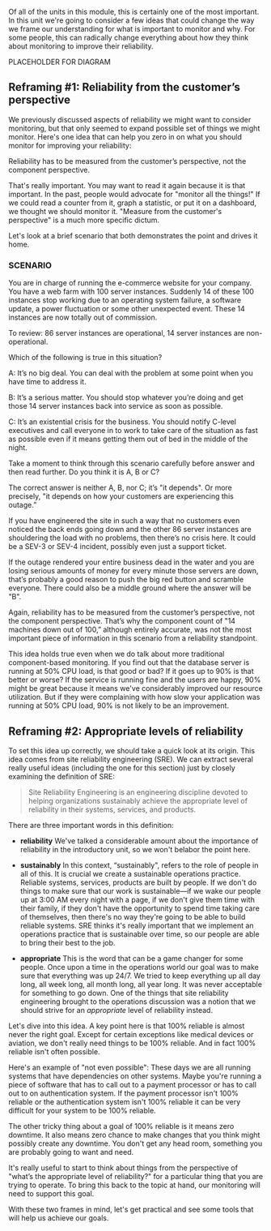 Of all of the units in this module, this is certainly one of the most
important. In this unit we're going to consider a few ideas that could
change the way we frame our understanding for what is important to monitor
and why. For some people, this can radically change everything about how
they think about monitoring to improve their reliability.

PLACEHOLDER FOR DIAGRAM

## Reframing #1: Reliability from the customer’s perspective

We previously discussed aspects of reliability we might want to consider
monitoring, but that only seemed to expand possible set of things we might
monitor. Here's one idea that can help you zero in on what you should
monitor for improving your reliability:

Reliability has to be measured from the customer’s perspective, not the
component perspective.

That's really important. You may want to read it again because it is that
important. In the past, people would advocate for "monitor all the things!"
If we could read a counter from it, graph a statistic, or put it on a
dashboard, we thought we should monitor it. "Measure from the customer's
perspective" is a much more specific dictum.

Let's look at a brief scenario that both demonstrates the point and drives
it home.

### SCENARIO

You are in charge of running the e-commerce website for your company. You
have a web farm with 100 server instances. Suddenly 14 of these 100
instances stop working due to an operating system failure, a software
update, a power fluctuation or some other unexpected event. These 14
instances are now totally out of commission.

To review: 86 server instances are operational, 14 server instances are
non-operational.

Which of the following is true in this situation?

A: It’s no big deal. You can deal with the problem at some point when you
have time to address it.

B: It’s a serious matter. You should stop whatever you’re doing and get
those 14 server instances back into service as soon as possible.

C: It’s an existential crisis for the business. You should notify C-level
executives and call everyone in to work to take care of the situation as
fast as possible even if it means getting them out of bed in the middle of
the night.

Take a moment to think through this scenario carefully before answer and
then read further. Do you think it is A, B or C?

The correct answer is neither A, B, nor C; it’s "it depends". Or more
precisely, "it depends on how your customers are experiencing this outage.”

If you have engineered the site in such a way that no customers even
noticed the back ends going down and the other 86 server instances are
shouldering the load with no problems, then there’s no crisis here. It
could be a SEV-3 or SEV-4 incident, possibly even just a support ticket.

If the outage rendered your entire business dead in the water and you are
losing serious amounts of money for every minute those servers are down,
that’s probably a good reason to push the big red button and scramble
everyone. There could also be a middle ground where the answer will be "B".

Again, reliability has to be measured from the customer’s perspective, not
the component perspective. That’s why the component count of "14 machines
down out of 100,” although entirely accurate, was not the most important
piece of information in this scenario from a reliability standpoint.

This idea holds true even when we do talk about more traditional
component-based monitoring. If you find out that the database server is
running at 50% CPU load, is that good or bad? If it goes up to 90% is that
better or worse? If the service is running fine and the users are happy,
90% might be great because it means we've considerably improved our
resource utilization. But if they were complaining with how slow your
application was running at 50% CPU load, 90% is not likely to be an
improvement.

## Reframing #2: Appropriate levels of reliability

To set this idea up correctly, we should take a quick look at its origin.
This idea comes from site reliability engineering (SRE). We can extract
several really useful ideas (including the one for this section) just by
closely examining the definition of SRE:

> Site Reliability Engineering is an engineering discipline devoted to
> helping organizations sustainably achieve the appropriate level of
> reliability in their systems, services, and products.

There are three important words in this definition:

-   **reliability** We've talked a considerable amount about the importance
    of reliability in the introductory unit, so we won't belabor the point
    here.

-   **sustainably** In this context, “sustainably", refers to the role of
    people in all of this. It is crucial we create a sustainable operations
    practice. Reliable systems, services, products are built by people. If
    we don't do things to make sure that our work is sustainable—if we wake
    our people up at 3:00 AM every night with a page, if we don't give them
    time with their family, if they don't have the opportunity to spend
    time taking care of themselves, then there's no way they're going to be
    able to build reliable systems. SRE thinks it's really important that
    we implement an operations practice that is sustainable over time, so
    our people are able to bring their best to the job.

-   **appropriate** This is the word that can be a game changer for some
    people. Once upon a time in the operations world our goal was to make
    sure that everything was up 24/7. We tried to keep everything up all
    day long, all week long, all month long, all year long. It was never
    acceptable for something to go down. One of the things that site
    reliability engineering brought to the operations discussion was a
    notion that we should strive for an _appropriate_ level of reliability
    instead.

Let's dive into this idea. A key point here is that 100% reliable is almost
never the right goal. Except for certain exceptions like medical devices or
aviation, we don't really need things to be 100% reliable. And in fact 100%
reliable isn't often possible.

Here's an example of "not even possible": These days we are all running
systems that have dependencies on other systems. Maybe you're running a
piece of software that has to call out to a payment processor or has to
call out to on authentication system. If the payment processor isn't 100%
reliable or the authentication system isn't 100% reliable it can be very
difficult for your system to be 100% reliable.

The other tricky thing about a goal of 100% reliable is it means zero
downtime. It also means zero chance to make changes that you think might
possibly create any downtime. You don't get any head room, something you
are probably going to want and need.

It's really useful to start to think about things from the perspective of
"what’s the appropriate level of reliability?" for a particular thing that
you are trying to operate. To bring this back to the topic at hand, our
monitoring will need to support this goal.

With these two frames in mind, let's get practical and see some tools that
will help us achieve our goals.
